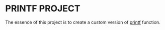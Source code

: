 # PRINTF PROJECT

The essence of this project is to create a custom version of [printf](https://man7.org/linux/man-pages/man3/printf.3.html) function.

